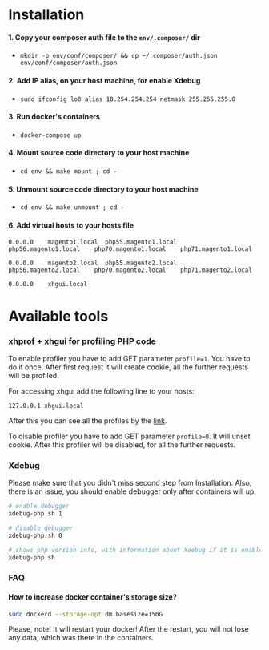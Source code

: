 # Installation

#### 1. Copy your composer auth file to the `env/.composer/` dir
   * `mkdir -p env/conf/composer/ && cp ~/.composer/auth.json env/conf/composer/auth.json`

#### 2. Add IP alias, on your host machine, for enable Xdebug
   * `sudo ifconfig lo0 alias 10.254.254.254 netmask 255.255.255.0`

#### 3. Run docker's containers
   * `docker-compose up`

#### 4. Mount source code directory to your host machine
   * `cd env && make mount ; cd -`

#### 5. Unmount source code directory to your host machine
   * `cd env && make unmount ; cd -`

#### 6. Add virtual hosts to your hosts file
`0.0.0.0	magento1.local	php55.magento1.local	php56.magento1.local	php70.magento1.local	php71.magento1.local`

`0.0.0.0	magento2.local	php55.magento2.local	php56.magento2.local	php70.magento2.local	php71.magento2.local`

`0.0.0.0	xhgui.local`

# Available tools

### xhprof + xhgui for profiling PHP code
To enable profiler you have to add GET parameter `profile=1`. You have to do it once.
After first request it will create cookie, all the further requests will be profiled.

For accessing xhgui add the following line to your hosts:

`127.0.0.1 xhgui.local`

After this you can see all the profiles by the [link](http://xhgui.local/).

To disable profiler you have to add GET parameter `profile=0`. It will unset cookie.
After this profiler will be disabled, for all the further requests.

### Xdebug

Please make sure that you didn't miss second step from Installation. Also, there is an issue, you should enable debugger
 only after containers will up.

```bash
# enable debugger
xdebug-php.sh 1

# disable debugger
xdebug-php.sh 0

# shows php version info, with information about Xdebug if it is enabled
xdebug-php.sh
```

### FAQ

#### How to increase docker container's storage size?

```bash
sudo dockerd --storage-opt dm.basesize=150G
```
Please, note! It will restart your docker!
After the restart, you will not lose any data, which was there in the containers.
